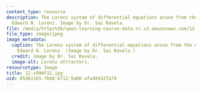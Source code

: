 ```yaml
---
content_type: resource
description: The Lorenz system of differential equations arose from the work of meteorologist/mathematician
  Edward N. Lorenz. Image by Dr. Sai Ravela.
file: /media/https%3A/open-learning-course-data-rc.s3.amazonaws.com/12-s990-quantifying-uncertainty-fall-2012/05d611657bb8b7125a66afa484327a79_12-s990f12.jpg
file_type: image/jpeg
image_metadata:
  caption: The Lorenz system of differential equations arose from the work of meteorologist/mathematician
    Edward N. Lorenz. (Image by Dr. Sai Ravela.)
  credit: Image by Dr. Sai Ravela.
  image-alt: Lorenz attractors.
resourcetype: Image
title: 12-s990f12.jpg
uid: 05d61165-7bb8-b712-5a66-afa484327a79
---
```

